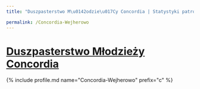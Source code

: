 ```yaml
---
title: "Duszpasterstwo M\u0142odzie\u017Cy Concordia | Statystyki patronite.pl | Patromierz"

permalink: /Concordia-Wejherowo
---
```


# [Duszpasterstwo Młodzieży Concordia](https://patronite.pl/Concordia-Wejherowo)

{% include profile.md name="Concordia-Wejherowo" prefix="c" %}
